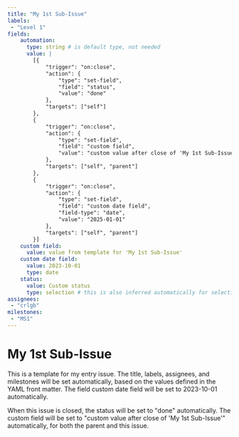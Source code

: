 ```yaml
---
title: "My 1st Sub-Issue"
labels:
 - "Level 1"
fields:
    automation:
      type: string # is default type, not needed
      value: |
        [{
            "trigger": "on:close",
            "action": {
                "type": "set-field",
                "field": "status",
                "value": "done"
            },
            "targets": ["self"]
        },
        {
            "trigger": "on:close",
            "action": {
                "type": "set-field",
                "field": "custom field",
                "value": "custom value after close of 'My 1st Sub-Issue'"
            },
            "targets": ["self", "parent"]
        },
        {
            "trigger": "on:close",
            "action": {
                "type": "set-field",
                "field": "custom date field",
                "field-type": "date",
                "value": "2025-01-01"
            },
            "targets": ["self", "parent"]
        }]
    custom field: 
      value: value from template for 'My 1st Sub-Issue'
    custom date field:
      value: 2023-10-01
      type: date
    status:
      value: Custom status
      type: selection # this is also inferred automatically for selection fields
assignees:
 - "crlgb"
milestones:
 - "MS1"
---
```

# My 1st Sub-Issue

This is a template for my entry issue.
The title, labels, assignees, and milestones will be set automatically, based on the values defined in the YAML front matter.
The field custom date field will be set to 2023-10-01 automatically.

When this issue is closed, the status will be set to "done" automatically. The custom field will be set to "custom value after close of 'My 1st Sub-Issue'" automatically, for both the parent and this issue.
